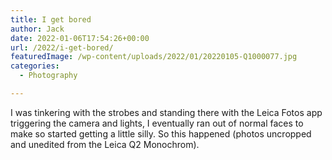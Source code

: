 ```yaml
---
title: I get bored
author: Jack
date: 2022-01-06T17:54:26+00:00
url: /2022/i-get-bored/
featuredImage: /wp-content/uploads/2022/01/20220105-Q1000077.jpg
categories:
  - Photography

---
```

I was tinkering with the strobes and standing there with the Leica Fotos app triggering the camera and lights, I eventually ran out of normal faces to make so started getting a little silly. So this happened (photos uncropped and unedited from the Leica Q2 Monochrom).

<br clear="both" /> 

<img src="/wp-content/uploads/2022/01/20220105-Q1000064.jpg" alt="" class="wp-image-2439" />

<img data-id="2440"  src="https://baty.net/wp-content/uploads/2022/01/20220105-Q1000068.jpg" alt="" class="wp-image-2440" />
<img data-id="2441"  src="https://baty.net/wp-content/uploads/2022/01/20220105-Q1000069.jpg" alt="" class="wp-image-2441" />
<img data-id="2442"  src="https://baty.net/wp-content/uploads/2022/01/20220105-Q1000075.jpg" alt="" class="wp-image-2442" />
